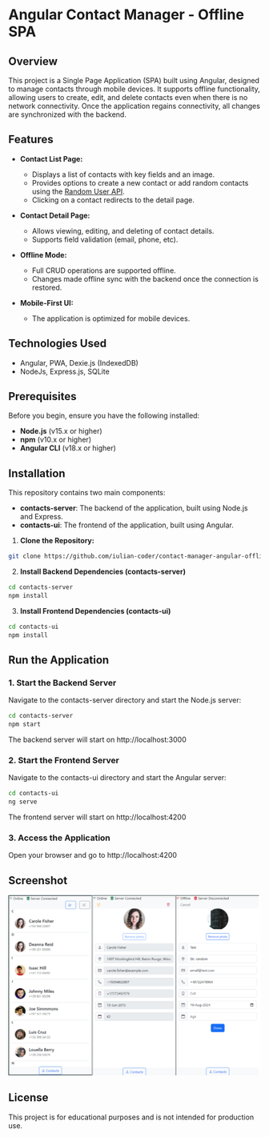 # Angular Contact Manager - Offline SPA

## Overview

This project is a Single Page Application (SPA) built using Angular, designed to manage contacts through mobile devices. It supports offline functionality, allowing users to create, edit, and delete contacts even when there is no network connectivity. Once the application regains connectivity, all changes are synchronized with the backend.

## Features

- **Contact List Page:**
  - Displays a list of contacts with key fields and an image.
  - Provides options to create a new contact or add random contacts using the [Random User API](https://randomuser.me/).
  - Clicking on a contact redirects to the detail page.

- **Contact Detail Page:**
  - Allows viewing, editing, and deleting of contact details.
  - Supports field validation (email, phone, etc).

- **Offline Mode:**
  - Full CRUD operations are supported offline.
  - Changes made offline sync with the backend once the connection is restored.

- **Mobile-First UI:**
  - The application is optimized for mobile devices.

## Technologies Used

- Angular, PWA, Dexie.js (IndexedDB)
- NodeJs, Express.js, SQLite


## Prerequisites

Before you begin, ensure you have the following installed:

- **Node.js** (v15.x or higher)
- **npm** (v10.x or higher)
- **Angular CLI** (v18.x or higher)


## Installation

This repository contains two main components:

- **contacts-server**: The backend of the application, built using Node.js and Express.
- **contacts-ui**: The frontend of the application, built using Angular.



1. **Clone the Repository:**
```bash
git clone https://github.com/iulian-coder/contact-manager-angular-offline
```

2. **Install Backend Dependencies (contacts-server)**
```bash
cd contacts-server
npm install
```
3. **Install Frontend Dependencies (contacts-ui)**
```bash
cd contacts-ui
npm install
```

## Run the Application

### 1. Start the Backend Server

Navigate to the contacts-server directory and start the Node.js server:

```bash
cd contacts-server
npm start
```
The backend server will start on http://localhost:3000


### 2. Start the Frontend Server
Navigate to the contacts-ui directory and start the Angular server:
```bash
cd contacts-ui
ng serve
```
The frontend server will start on http://localhost:4200

### 3. Access the Application
Open your browser and go to http://localhost:4200


## Screenshot
![Project Screenshot](./screenshot.png "Screenshot of the project")

## License
This project is for educational purposes and is not intended for production use.